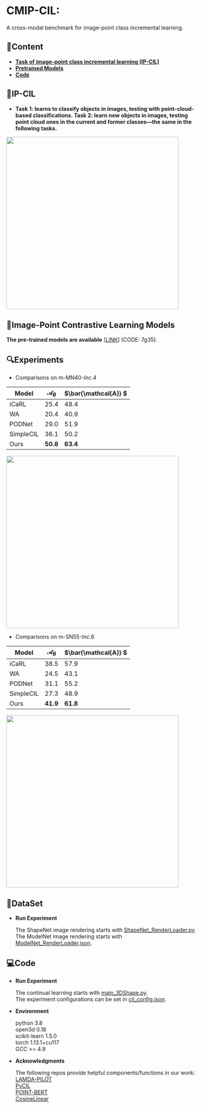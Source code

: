 # CMIP-CIL:
A cross-modal benchmark for image-point class incremental learning.

## 📖Content
- **[Task of image-point class incremental learning (IP-CIL)](#IP-CIL)**
- **[Pretrained Models](#Pretrained-Models)**
- **[Code](#Code)**

## 🎨IP-CIL
- **Task 1: learns to classify objects in images, testing with point-cloud-based classifications. Task 2: learn new objects in images, testing point cloud ones in the current and former classes—the same in the following tasks.**
 
<img src="https://hv.z.wiki/autoupload/20250317/H6HN/930X876/IP-CIL.png" width="450" />

  
## 🌈Image-Point Contrastive Learning Models
**The pre-trained models are available** [[LINK](https://pan.baidu.com/s/1D1UzXUP5o-7L-tmTi6ONHA )] (CODE: 7g35).

## 🔍Experiments

- Comparisons on m-MN40-*Inc*.4

| Model | ${\mathcal{A}_B}$ | $\bar{\mathcal{A}} $ |
|--|--|--|
| iCaRL | 25.4| 48.4 |
| WA | 20.4 | 40.9 |
| PODNet | 29.0 | 51.9 |
| SimpleCIL | 36.1 | 50.2 |
| Ours | **50.8** | **63.4** |

<img src="https://hv.z.wiki/autoupload/20250317/2B4F/1005X630/result1-ab-modelnet.PNG" width="450" />

- Comparisons on m-SN55-*Inc*.6

| Model | ${\mathcal{A}_B}$ | $\bar{\mathcal{A}} $ |
|--|--|--|
| iCaRL | 38.5| 57.9 |
| WA | 24.5 | 43.1 |
| PODNet | 31.1 | 55.2 |
| SimpleCIL | 27.3 |  48.9 |
| Ours | **41.9** | **61.8** |

<img src="https://cdn.z.wiki/autoupload/20250317/7jHu/806X528/result2-ab-shapenet.PNG" width="450" />
  
## 💼DataSet

- **Run Experiment**
  
  The ShapeNet image rendering starts with [ShapeNet_RenderLoader.py](./Image-Point%20Contrastive%20Learning_Git/ShapeNet_RenderLoader.py). <br>
  The ModelNet image rendering starts with [ModelNet_RenderLoader.json](./Image-Point%20Contrastive%20Learning_Git/ModelNet_RenderLoader.pyn).

## 💻Code

- **Run Experiment**
  
  The continual learning starts with [main_3DShape.py](./Image-Point%20Contrastive%20Learning_Git/ModelNet_RenderLoader.py). <br>
  The experiment configurations can be set in [cil_config.json](./exps/cil_config.json).
  
- **Environment**
  
  python 3.8 <br>
  open3d 0.18 <br>
  scikit-learn 1.5.0 <br>
  torch 1.13.1+cu117 <br>
  GCC >= 4.9
  
- **Acknowledgments**

  The following repos provide helpful components/functions in our work: <br>
  [LAMDA-PILOT](https://github.com/sun-hailong/LAMDA-PILOT) <br>
  [PyCIL](https://github.com/G-U-N/PyCIL) <br>
  [POINT-BERT](https://github.com/Julie-tang00/Point-BERT) <br>
  [CosineLinear](https://github.com/hshustc/CVPR19_Incremental_Learning/blob/master/cifar100-class-incremental/modified_linear.py)

